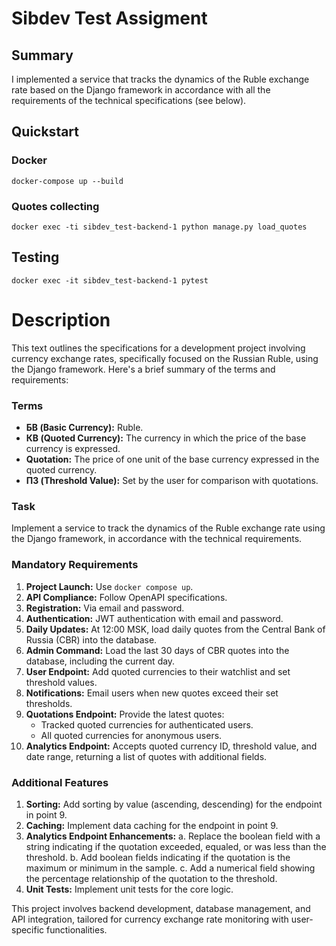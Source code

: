 # Sibdev Test Assigment
## Summary
I implemented a service that tracks the dynamics of the Ruble exchange rate based on the Django framework in accordance with all the requirements of the technical specifications (see below).

## Quickstart
### Docker 
```
docker-compose up --build
```
### Quotes collecting
```
docker exec -ti sibdev_test-backend-1 python manage.py load_quotes
```

## Testing 
```
docker exec -it sibdev_test-backend-1 pytest
```

# Description
This text outlines the specifications for a development project involving currency exchange rates, specifically focused on the Russian Ruble, using the Django framework. Here's a brief summary of the terms and requirements:

### Terms
- **БВ (Basic Currency):** Ruble.
- **КВ (Quoted Currency):** The currency in which the price of the base currency is expressed.
- **Quotation:** The price of one unit of the base currency expressed in the quoted currency.
- **ПЗ (Threshold Value):** Set by the user for comparison with quotations.

### Task
Implement a service to track the dynamics of the Ruble exchange rate using the Django framework, in accordance with the technical requirements.

### Mandatory Requirements
1. **Project Launch:** Use `docker compose up`.
2. **API Compliance:** Follow OpenAPI specifications.
3. **Registration:** Via email and password.
4. **Authentication:** JWT authentication with email and password.
5. **Daily Updates:** At 12:00 MSK, load daily quotes from the Central Bank of Russia (CBR) into the database.
6. **Admin Command:** Load the last 30 days of CBR quotes into the database, including the current day.
7. **User Endpoint:** Add quoted currencies to their watchlist and set threshold values.
8. **Notifications:** Email users when new quotes exceed their set thresholds.
9. **Quotations Endpoint:** Provide the latest quotes:
   - Tracked quoted currencies for authenticated users.
   - All quoted currencies for anonymous users.
10. **Analytics Endpoint:** Accepts quoted currency ID, threshold value, and date range, returning a list of quotes with additional fields.

### Additional Features
1. **Sorting:** Add sorting by value (ascending, descending) for the endpoint in point 9.
2. **Caching:** Implement data caching for the endpoint in point 9.
3. **Analytics Endpoint Enhancements:**
   a. Replace the boolean field with a string indicating if the quotation exceeded, equaled, or was less than the threshold.
   b. Add boolean fields indicating if the quotation is the maximum or minimum in the sample.
   c. Add a numerical field showing the percentage relationship of the quotation to the threshold.
4. **Unit Tests:** Implement unit tests for the core logic.

This project involves backend development, database management, and API integration, tailored for currency exchange rate monitoring with user-specific functionalities.
